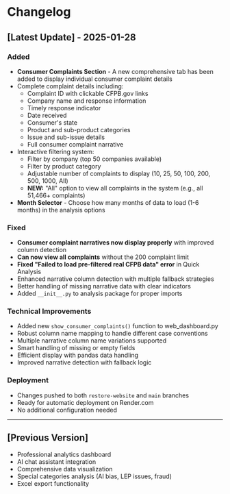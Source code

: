 # Changelog

## [Latest Update] - 2025-01-28

### Added
- **Consumer Complaints Section** - A new comprehensive tab has been added to display individual consumer complaint details
- Complete complaint details including:
  - Complaint ID with clickable CFPB.gov links
  - Company name and response information
  - Timely response indicator
  - Date received
  - Consumer's state
  - Product and sub-product categories
  - Issue and sub-issue details
  - Full consumer complaint narrative
- Interactive filtering system:
  - Filter by company (top 50 companies available)
  - Filter by product category
  - Adjustable number of complaints to display (10, 25, 50, 100, 200, 500, 1000, All)
  - **NEW:** "All" option to view all complaints in the system (e.g., all 51,466+ complaints)
- **Month Selector** - Choose how many months of data to load (1-6 months) in the analysis options

### Fixed
- **Consumer complaint narratives now display properly** with improved column detection
- **Can now view all complaints** without the 200 complaint limit
- **Fixed "Failed to load pre-filtered real CFPB data" error** in Quick Analysis
- Enhanced narrative column detection with multiple fallback strategies
- Better handling of missing narrative data with clear indicators
- Added `__init__.py` to analysis package for proper imports

### Technical Improvements
- Added new `show_consumer_complaints()` function to web_dashboard.py
- Robust column name mapping to handle different case conventions
- Multiple narrative column name variations supported
- Smart handling of missing or empty fields
- Efficient display with pandas data handling
- Improved narrative detection with fallback logic

### Deployment
- Changes pushed to both `restore-website` and `main` branches
- Ready for automatic deployment on Render.com
- No additional configuration needed

---

## [Previous Version]
- Professional analytics dashboard
- AI chat assistant integration
- Comprehensive data visualization
- Special categories analysis (AI bias, LEP issues, fraud)
- Excel export functionality

